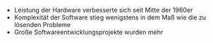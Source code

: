 - Leistung der Hardware verbesserte sich seit Mitte der 1960er
- Komplexität der Software stieg wenigstens in dem Maß wie die zu lösenden Probleme 
- Große Softwareentwicklungsprojekte wurden mehr